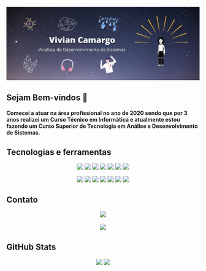 ![alt text](https://github.com/Vivianpcamargo/Vivianpcamargo/blob/main/VivianCamargo.png?raw=true)

<h2>Sejam Bem-vindos 👋</h2>

<h4>Comecei a atuar na área profissional no ano de 2020 sendo que por 3 anos realizei um Curso Técnico em Informática e atualmente estou fazendo um Curso Superior de Tecnologia em Análise e Desenvolvimento de Sistemas.</h4>
    
<h2>Tecnologias e ferramentas</h2>

<p align="center">
    <img src="https://img.shields.io/badge/java-%23ED8B00.svg?&style=for-the-badge&logo=java&logoColor=white" height="25"/>
    <img src="https://img.shields.io/badge/javascript-%23F7DF1E.svg?&style=for-the-badge&logo=javascript&logoColor=black" height="25"/>
    <img src="https://img.shields.io/badge/html5%20-%23E34F26.svg?&style=for-the-badge&logo=html5&logoColor=white" height="25"/>
    <img src="https://img.shields.io/badge/css3%20-%231572B6.svg?&style=for-the-badge&logo=css3&logoColor=white" height="25"/>
    <img src="https://img.shields.io/badge/php-%23777BB4.svg?&style=for-the-badge&logo=php&logoColor=white" height="25"/>
    <img src="https://img.shields.io/badge/mysql-FE5913.svg?&style=for-the-badge&logo=mysql&logoColor=white" height="25"/>
    <img src="https://img.shields.io/badge/typescript%20-%23007ACC.svg?&style=for-the-badge&logo=typescript&logoColor=white" height="25"/>
</p>

<p align="center">
    <img src="https://img.shields.io/badge/node.js%20-%2343853D.svg?&style=for-the-badge&logo=node.js&logoColor=white" height="25"/>
    <img src="https://img.shields.io/badge/github-181717?&style=for-the-badge&logo=github&logoColor=white" height="25"/>
    <img src="https://img.shields.io/badge/docker-%230073ec.svg?&style=for-the-badge&logo=docker&logoColor=white" height="25"/>
    <img src="https://img.shields.io/badge/c++-9cf.svg?&style=for-the-badge&logo=c%2B%2B&logoColor=white" height="25"/>
    <img src="https://img.shields.io/badge/c%23-8142B1.svg?&style=for-the-badge&logo=c-sharp&logoColor=white" height="25"/>
    <img src="https://img.shields.io/badge/python%20-%23404d59.svg?&style=for-the-badge&logo=python&logoColor=white" height="25"/>
    <img src="https://img.shields.io/badge/jest-%23C21325?style=for-the-badge&logo=jest&logoColor=white" height="25"/>
</p>

<h2>Contato</h2>

<p align="center">
    <a href="https://www.linkedin.com/in/vivian-camargo-a4b685190/" target="_blank">
      <img src="https://img.shields.io/badge/LinkedIn-blue?style=for-the-badge&logo=Linkedin&logoColor=white&link=https://www.linkedin.com/in/vivian-camargo-a4b685190/" height="25"/>
    </a>

<p align="center">
    <a href="mailto:vivianpaulacamargo@gmail.com">
      <img src="https://img.shields.io/badge/Gmail-D14836?style=for-the-badge&logo=gmail&logoColor=white&link=mailto:vivianpaulacamargo@gmail.com" height="25"/>
    </a>
</p>

<h2>GitHub Stats</h2>

<p align = "center">
    <img width="49.7%" src="https://github-readme-stats.vercel.app/api/top-langs/?username=Vivianpcamargo&hide=vba,freemarker&theme=dark&langs_count=100&layout=compact">
    <img width="49.7%" src="https://github-readme-stats.vercel.app/api?username=Vivianpcamargo&show_icons=true&theme=dark&line_height=43.7&langs_count=100&hide=issues">
</p>
